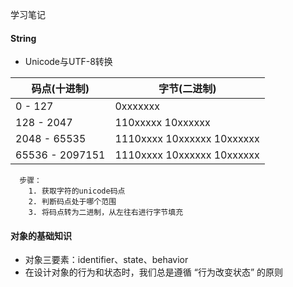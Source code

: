 学习笔记

#### String

* Unicode与UTF-8转换

| 码点(十进制) | 字节(二进制) |
|    -    |   -   |
| 0 - 127 | 0xxxxxxx |
| 128 - 2047 | 110xxxxx 10xxxxxx |
| 2048 - 65535 | 1110xxxx 10xxxxxx 10xxxxxx |
| 65536 - 2097151 | 1110xxxx 10xxxxxx 10xxxxxx |

```
  步骤：
    1. 获取字符的unicode码点
    2. 判断码点处于哪个范围
    3. 将码点转为二进制，从左往右进行字节填充
```

#### 对象的基础知识
* 对象三要素：identifier、state、behavior
* 在设计对象的行为和状态时，我们总是遵循 “行为改变状态” 的原则

